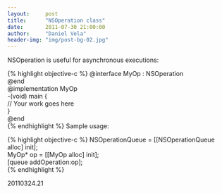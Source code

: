 ```yaml
---
layout:     post
title:      "NSOperation class"
date:       2011-07-30 21:00:00
author:     "Daniel Vela"
header-img: "img/post-bg-02.jpg"
---
```


NSOperation is useful for asynchronous executions:

{% highlight objective-c %}
@interface MyOp : NSOperation  
@end  
@implementation MyOp  
-(void) main {  
// Your work goes here  
}  
@end  
{% endhighlight %}
Sample usage:

{% highlight objective-c %}
NSOperationQueue = [[NSOperationQueue alloc] init];  
MyOp* op = [[MyOp alloc] init];  
[queue addOperation:op];  
{% endhighlight %}

20110324.21